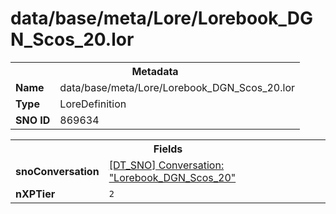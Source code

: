<h1>data/base/meta/Lore/Lorebook_DGN_Scos_20.lor</h1><table><tr><th colspan="100%">Metadata</th></tr><tr><td><b>Name</b></td><td>data/base/meta/Lore/Lorebook_DGN_Scos_20.lor</td></tr><tr><td><b>Type</b></td><td>LoreDefinition</td></tr><tr><td><b>SNO ID</b></td><td>869634</td></tr></table>

<table><tr><th colspan="100%">Fields</th></tr><tr><td><b>snoConversation</b></td><td><a href="..\Conversation\Lorebook_DGN_Scos_20.cnv">[DT_SNO] Conversation: "Lorebook_DGN_Scos_20"</a></td></tr><tr><td><b>nXPTier</b></td><td><code>2</code></td></tr></table>

